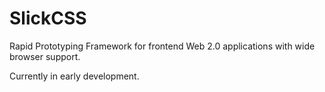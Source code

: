 # SlickCSS
Rapid Prototyping Framework for frontend Web 2.0 applications with wide browser support.

Currently in early development.
